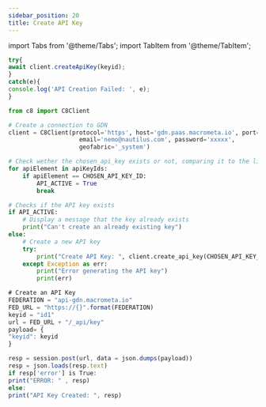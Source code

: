 ```yaml
---
sidebar_position: 20
title: Create API Key
---
```


import Tabs from '@theme/Tabs';
import TabItem from '@theme/TabItem';

<Tabs groupId="operating-systems">
<TabItem value="js" label="Javascript">

```js
try{
await client.createApiKey(keyid);
}
catch(e){
console.log('API Creation Failed: ', e);
}
```

</TabItem>
<TabItem value="py" label="Python">

```py
from c8 import C8Client

# Create a connection to GDN
client = C8Client(protocol='https', host='gdn.paas.macrometa.io', port=443,
                    email='nemo@nautilus.com', password='xxxxx',
                    geofabric='_system')

# Check wether the chosen_api_key exists or not, comparing it to the list elements
for apiElement in apiKeyIds:
    if apiElement == CHOSEN_API_KEY_ID:
        API_ACTIVE = True
        break

# Checks if the API key exists
if API_ACTIVE:
    # Display a message that the key already exists
    print("Can't create an already existing key")
else:
    # Create a new API key
    try:
        print("Create API Key: ", client.create_api_key(CHOSEN_API_KEY_ID))
    except Exception as err:
        print("Error generating the API key")
        print(err)
```

</TabItem>
<TabItem value="RA" label="Rest API">

```js
# Create an API Key
FEDERATION = "api-gdn.macrometa.io"
FED_URL = "https://{}".format(FEDERATION)
keyid = "id1"
url = FED_URL + "/_api/key"
payload= {
"keyid": keyid
}

resp = session.post(url, data = json.dumps(payload))
resp = json.loads(resp.text)
if resp['error'] is True:
print("ERROR: " , resp)
else:
print("API Key Created: ", resp)
```

</TabItem>
</Tabs>
